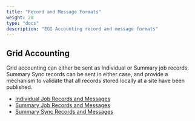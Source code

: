 ```yaml
---
title: "Record and Message Formats"
weight: 20
type: "docs"
description: "EGI Accounting record and message formats"
---
```


## Grid Accounting

Grid accounting can either be sent as Individual or Summary job records.
Summary Sync records can be sent in either case, and provide a mechanism to
validate that all records stored locally at a site have been published.

- [Individual Job Records and Messages](grid-accounting#individual-job-records-and-messages)
- [Summary Job Records and Messages](grid-accounting#summary-job-records-and-messages)
- [Summary Sync Records and Messages](grid-accounting#summary-sync-records-and-messages)
